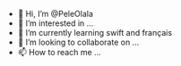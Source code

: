 - 👋 Hi, I’m @PeleOlala
- 👀 I’m interested in ...
- 🌱 I’m currently learning swift and français
- 💞️ I’m looking to collaborate on ...
- 📫 How to reach me ...

<!---
PeleOlala/PeleOlala is a ✨ special ✨ repository because its `README.md` (this file) appears on your GitHub profile.
You can click the Preview link to take a look at your changes.
--->
